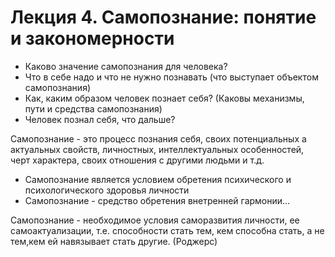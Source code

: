 
# Лекция 4. Самопознание: понятие и закономерности

- Каково значение самопознания для человека?
- Что в себе надо и что не нужно познавать (что выступает объектом самопознания)
- Как, каким образом человек познает себя? (Каковы механизмы, пути и средства самопознания)
- Человек познал себя, что дальше?

Самопознание - это процесс познания себя, своих потенциальных а актуальных свойств, личностных, интеллектуальных особенностей, черт характера, своих отношения с другими людьми и т.д.

- Самопознание является условием обретения психического и психологического здоровья личности
- Самопознание - средство обретения внетренней гармонии...

Самопознание - необходимое условия саморазвития личности, ее самоактуализации, т.е. способности стать тем, кем способна стать, а не тем,кем ей навязывает стать другие. (Роджерс)